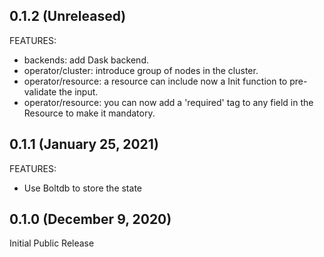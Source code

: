 
## 0.1.2 (Unreleased)

FEATURES:

- backends: add Dask backend.
- operator/cluster: introduce group of nodes in the cluster.
- operator/resource: a resource can include now a Init function to pre-validate the input.
- operator/resource: you can now add a 'required' tag to any field in the Resource to make it mandatory.

## 0.1.1 (January 25, 2021)

FEATURES:

- Use Boltdb to store the state

## 0.1.0 (December 9, 2020)

Initial Public Release
